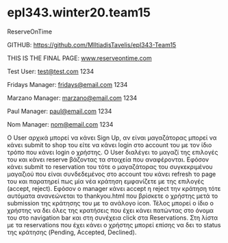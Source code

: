 # epl343.winter20.team15

ReserveOnTime

GITHUB: https://github.com/MIltiadisTavelis/epl343-Team15

THIS IS THE FINAL PAGE: www.reserveontime.com

Test User: test@test.com  1234

Fridays Manager: fridays@email.com  1234

Marzano Manager: marzano@email.com  1234

Paul Manager: paul@email.com  1234

Nom Manager: nom@email.com  1234

Ο User αρχικά μπορεί να κάνει Sign Up, αν είναι μαγαζάτορας μπορεί να κάνει submit to shop του είτε να κάνει login στο account του με τον ίδιο τρόπο που κάνει login ο χρήστης. Ο User διαλέγει το μαγαζί της επιλογές του και κάνει reserve βάζοντας τα στοιχεία που αναφέρονται. Εφόσον κάνει submit το reservation του τότε ο μαγαζάτορας του συγκεκριμένου μαγαζιού που είναι συνδεδεμένος στο account του κάνει refresh το page του και παρατηρεί πως μία νέα κράτηση εμφανίζετε με της επιλογές (accept, reject). Εφόσον ο manager κάνει accept η reject την κράτηση τότε αυτόματα ανανεώνεται το thankyou.html που βρίσκετε ο χρήστης μετά το submission της κράτησης του με το ανάλογο icon. Τέλος μπορεί ο ίδιο ο χρήστης να δει όλες της κρατήσεις που έχει κάνει πατώντας στο όνομα του στο navigation bar και στη συνέχεια click στα Reservations. Στη λίστα με τα reservations που έχει κάνει ο χρήστης μπορεί επίσης να δει το status της κράτησης (Pending, Accepted, Declined).
